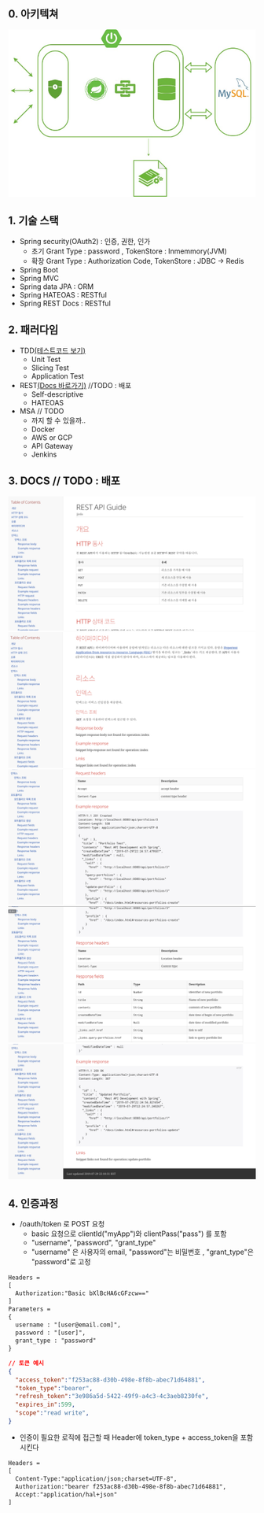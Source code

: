 ## 0. 아키텍쳐

![team31Backend](src/main/resources/static/team31Backend.jpg)



## 1. 기술 스택

- Spring security(OAuth2) : 인증, 권한, 인가
  - 초기 Grant Type : password , TokenStore : Inmemmory(JVM)
  - 확장 Grant Type : Authorization Code, TokenStore : JDBC -> Redis 
- Spring Boot
- Spring MVC
- Spring data JPA : ORM
- Spring HATEOAS : RESTful
- Spring REST Docs : RESTful



## 2. 패러다임

- TDD[(테스트코드 보기)](/src/test/java/me/jjeda/houseserver/boards/BoardControllerTest.java)
  - Unit Test
  - Slicing Test
  - Application Test
- REST[(Docs 바로가기)](/static/docs/index.html) //TODO : 배포
  - Self-descriptive
  - HATEOAS
- MSA // TODO
  - 까지 할 수 있을까..
  - Docker
  - AWS or GCP
  - API Gateway
  - Jenkins

## 3. DOCS //  TODO : 배포
![](src/main/resources/static/docs/docs1.png)
![](src/main/resources/static/docs/docs3.png)
![](src/main/resources/static/docs/docs6.png)
![](src/main/resources/static/docs/docs7.png)
![](src/main/resources/static/docs/docs9.png)

## 4. 인증과정
- /oauth/token 로 POST 요청
  - basic 요청으로 clientId("myApp")와 clientPass("pass") 를 포함
  - "username", "password", "grant_type"
  - "username" 은 사용자의 email, "password"는 비밀번호 , "grant_type"은 "password"로 고정
```http request
Headers =
[
  Authorization:"Basic bXlBcHA6cGFzcw=="
]
Parameters =
{
  username : "[user@email.com]", 
  password : "[user]", 
  grant_type : "password"
}
```
  
```json
// 토큰 예시
{ 
  "access_token":"f253ac88-d30b-498e-8f8b-abec71d64881",
  "token_type":"bearer",
  "refresh_token":"3e986a5d-5422-49f9-a4c3-4c3aeb8230fe",
  "expires_in":599,
  "scope":"read write",
}
```

- 인증이 필요한 로직에 접근할 때 Header에 token_type + access_token을 포함시킨다
```http request
Headers =
[
  Content-Type:"application/json;charset=UTF-8", 
  Authorization:"bearer f253ac88-d30b-498e-8f8b-abec71d64881", 
  Accept:"application/hal+json"
]
``` 